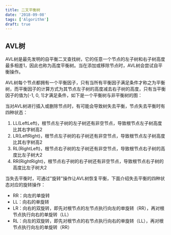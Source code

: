 ```yaml
---
title: 二叉平衡树
date: '2018-09-08'
tags: ['Algorithm']
draft: true
---
```


## AVL树

AVL树是最先发明的自平衡二叉查找树，它的任意一个节点的左子树和右子树高度最多相差1，因此也称为高度平衡树。当在添加或移除节点时，AVL树会尝试自平衡操作。

AVL树每个节点都拥有一个平衡因子，只有当所有平衡因子满足条件才称之为平衡树，而平衡因子的计算方式为其节点左子树的高度减去右子树的高度，只有当平衡因子的值为[-1, 0, 1]才满足条件，如下是一个平衡树与非平衡树的图：


当对AVL树进行插入或删除节点时，有可能会导致树失去平衡，节点失去平衡时有四种状态：

1. LL(LeftLeft)，根节点左子树的左子树还有非空节点，导致根节点左子树高度比其右字树高2
2. LR(LeftRight)，根节点左子树的右子树还有非空节点，导致根节点左子树高度比其右字树高2
3. RL(RightLeft)，根节点右子树的左子树还有非空节点，导致根节点右子树的高度比左子树大2
4. RR(RightRight)，根节点右子树的右子树还有非空节点，导致根节点右子树的高度比左子树大2

当失去平衡时，可通过"旋转"操作让AVL树恢复平衡，下面介绍失去平衡的四种状态对应的旋转操作：

- RR：向左的单旋转
- LL：向右的单旋转
- LR：向右的双旋转，即先对根节点的左节点执行向左的单旋转（RR），再对根节点执行向右的单旋转（LL）
- RL：向左的双旋转，即先对根节点的右节点执行向右的单旋转（LL），再对根节点执行向左的单旋转（RR）
